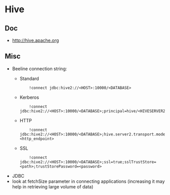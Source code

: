 # Hive

## Doc

* http://hive.apache.org

## Misc

* Beeline connection string:
  * Standard

            !connect jdbc:hive2://<HOST>:10000/<DATABASE>
  * Kerberos

            !connect jdbc:hive2://<HOST>:10000/<DATABASE>;principal=hive/<HIVESERVER2_HOST>@<REALM>

  * HTTP

            !connect jdbc:hive2://<HOST>:10000/<DATABASE>;hive.server2.transport.mode=http;hive.server2.thrift.http.path=<http_endpoint>
  * SSL

            !connect jdbc:hive2://<HOST>:10000/<DATABASE>;ssl=true;sslTrustStore=<path>;trustStorePassword=<password>


* JDBC
 * look at fetchSize parameter in connecting applications (increasing it may help in retrieving large volume of data)
  
